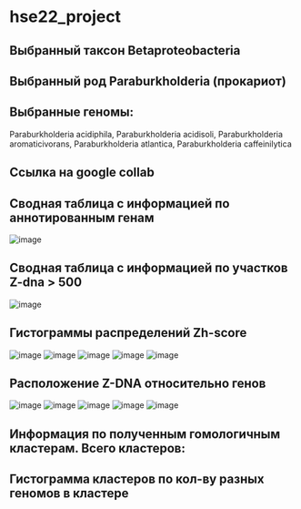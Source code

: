 # hse22_project
## Выбранный таксон Betaproteobacteria
## Выбранный род Paraburkholderia (прокариот)
## Выбранные геномы:
Paraburkholderia acidiphila,
Paraburkholderia acidisoli,
Paraburkholderia aromaticivorans,
Paraburkholderia atlantica,
Paraburkholderia caffeinilytica
## Ссылка на google collab 
## Сводная таблица с информацией по аннотированным генам
![image](https://user-images.githubusercontent.com/77612712/173229744-fc283ba7-3491-4a7c-a2eb-b0dd010a7c53.png)
## Сводная таблица с информацией по участков Z-dna > 500
![image](https://user-images.githubusercontent.com/77612712/173229785-ac919f87-7a05-4766-a4c9-967575d80b98.png)
## Гистограммы распределений Zh-score
![image](https://user-images.githubusercontent.com/77612712/173229827-26956b0d-1ca1-4bbb-83ec-baefd826907a.png)
![image](https://user-images.githubusercontent.com/77612712/173229832-f816faed-73f6-49e6-b072-70c881cfeacb.png)
![image](https://user-images.githubusercontent.com/77612712/173229837-3b2da31f-4d4c-47ca-b636-d5c5e53e6d64.png)
![image](https://user-images.githubusercontent.com/77612712/173229842-92c23912-391e-4377-9ed8-4e1af359ba47.png)
![image](https://user-images.githubusercontent.com/77612712/173229843-e45191e3-0940-49fd-ac71-628efbcc134c.png)
## Расположение Z-DNA относительно генов
![image](https://user-images.githubusercontent.com/77612712/173229863-ab790dd1-d6a0-4989-9280-4f63f65a9d8e.png)
![image](https://user-images.githubusercontent.com/77612712/173229869-411cc1e1-8550-45cc-877c-7484957edf0d.png)
![image](https://user-images.githubusercontent.com/77612712/173229872-17499a4c-941f-4a92-a192-3981c4855555.png)
![image](https://user-images.githubusercontent.com/77612712/173229874-fd7c9728-c2d1-4086-a776-daceccd01d38.png)
![image](https://user-images.githubusercontent.com/77612712/173229875-0f2f8bfc-daae-4386-8c1d-bed940dc4d73.png)
## Информация по полученным гомологичным кластерам. Всего кластеров: 
## Гистограмма кластеров по кол-ву разных геномов в кластере
